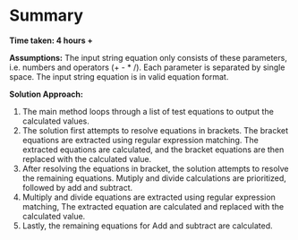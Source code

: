 # Summary

**Time taken: 4 hours +**

**Assumptions:**
The input string equation only consists of these parameters, i.e. numbers and operators (+ - * /).
Each parameter is separated by single space.
The input string equation is in valid equation format.

**Solution Approach:**
1. The main method loops through a list of test equations to output the calculated values.
2. The solution first attempts to resolve equations in brackets. The bracket equations are extracted using regular expression matching. The extracted equations are calculated, and the bracket equations are then replaced with the calculated value.
3. After resolving the equations in bracket, the solution attempts to resolve the remaining equations. Mutiply and divide calculations are prioritized, followed by add and subtract. 
4. Multiply and divide equations are extracted using regular expression matching, The extracted equation are calculated and replaced with the calculated value.
5. Lastly, the remaining equations for Add and subtract are calculated.


